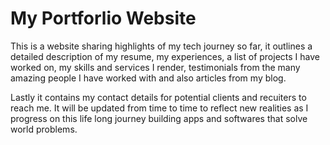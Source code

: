 # My Portforlio Website
This is a website sharing highlights of my tech journey so far, it outlines a detailed description of my resume, my experiences, a list of projects I have worked on, my skills and services I render, testimonials from the many amazing people I have worked with and also articles from my blog. 

Lastly it contains my contact details for potential clients and recuiters to reach me. It will be updated from time to time to reflect new realities as I progress on this life long journey building apps and softwares that solve world problems.
